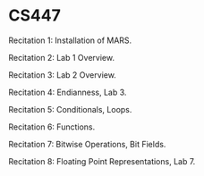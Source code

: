 # CS447

Recitation 1: Installation of MARS.

Recitation 2: Lab 1 Overview.

Recitation 3: Lab 2 Overview.

Recitation 4: Endianness, Lab 3.

Recitation 5: Conditionals, Loops.

Recitation 6: Functions.

Recitation 7: Bitwise Operations, Bit Fields.

Recitation 8: Floating Point Representations, Lab 7.

